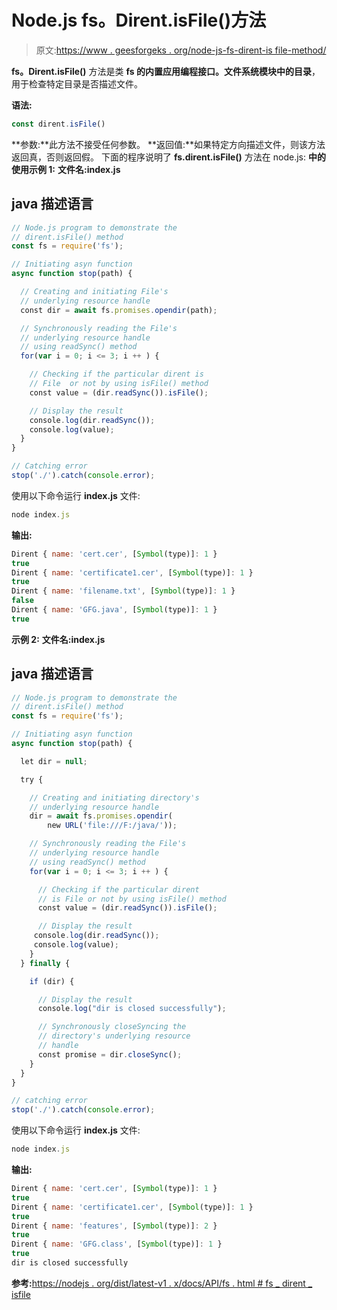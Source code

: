 # Node.js fs。Dirent.isFile()方法

> 原文:[https://www . geesforgeks . org/node-js-fs-dirent-is file-method/](https://www.geeksforgeeks.org/node-js-fs-dirent-isfile-method/)

**fs。Dirent.isFile()** 方法是类 **fs 的内置应用编程接口。**文件系统**模块中的目录**，用于检查特定目录是否描述文件。

**语法:**

```js
const dirent.isFile()
```

**参数:**此方法不接受任何参数。
**返回值:**如果特定方向描述文件，则该方法返回真，否则返回假。
下面的程序说明了 **fs.dirent.isFile()** 方法在 node.js:
**中的使用示例 1:**
**文件名:index.js**

## java 描述语言

```js
// Node.js program to demonstrate the
// dirent.isFile() method
const fs = require('fs');

// Initiating asyn function
async function stop(path) {

  // Creating and initiating File's
  // underlying resource handle
  const dir = await fs.promises.opendir(path);

  // Synchronously reading the File's
  // underlying resource handle
  // using readSync() method
  for(var i = 0; i <= 3; i ++ ) {

    // Checking if the particular dirent is
    // File  or not by using isFile() method
    const value = (dir.readSync()).isFile();

    // Display the result
    console.log(dir.readSync());
    console.log(value);
  }
}

// Catching error
stop('./').catch(console.error);
```

使用以下命令运行 **index.js** 文件:

```js
node index.js
```

**输出:**

```js
Dirent { name: 'cert.cer', [Symbol(type)]: 1 }
true
Dirent { name: 'certificate1.cer', [Symbol(type)]: 1 }
true
Dirent { name: 'filename.txt', [Symbol(type)]: 1 }
false
Dirent { name: 'GFG.java', [Symbol(type)]: 1 }
true
```

**示例 2:**
**文件名:index.js**

## java 描述语言

```js
// Node.js program to demonstrate the
// dirent.isFile() method
const fs = require('fs');

// Initiating asyn function
async function stop(path) {

  let dir = null;

  try {

    // Creating and initiating directory's
    // underlying resource handle
    dir = await fs.promises.opendir(
        new URL('file:///F:/java/'));

    // Synchronously reading the File's
    // underlying resource handle
    // using readSync() method
    for(var i = 0; i <= 3; i ++ ) {

      // Checking if the particular dirent
      // is File or not by using isFile() method
      const value = (dir.readSync()).isFile();

      // Display the result
     console.log(dir.readSync());
     console.log(value);
    }
  } finally {

    if (dir) {

      // Display the result
      console.log("dir is closed successfully");

      // Synchronously closeSyncing the
      // directory's underlying resource
      // handle
      const promise = dir.closeSync();
    }
  }
}

// catching error
stop('./').catch(console.error);
```

使用以下命令运行 **index.js** 文件:

```js
node index.js
```

**输出:**

```js
Dirent { name: 'cert.cer', [Symbol(type)]: 1 }
true
Dirent { name: 'certificate1.cer', [Symbol(type)]: 1 }
true
Dirent { name: 'features', [Symbol(type)]: 2 }
true
Dirent { name: 'GFG.class', [Symbol(type)]: 1 }
true
dir is closed successfully
```

**参考:**[https://nodejs . org/dist/latest-v1 . x/docs/API/fs . html # fs _ dirent _ isfile](https://nodejs.org/dist/latest-v12.x/docs/api/fs.html#fs_dirent_isfile)